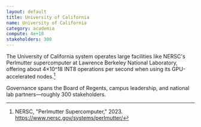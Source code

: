 ```yaml
---
layout: default
title: University of California
name: University of California
category: academia
compute: 4e+18
stakeholders: 300
---
```


The University of California system operates large facilities like NERSC's Perlmutter supercomputer at Lawrence Berkeley National Laboratory, offering about 4×10^18 INT8 operations per second when using its GPU-accelerated nodes.[^1]

Governance spans the Board of Regents, campus leadership, and national lab partners—roughly 300 stakeholders.

[^1]: NERSC, "Perlmutter Supercomputer," 2023. <https://www.nersc.gov/systems/perlmutter/>
